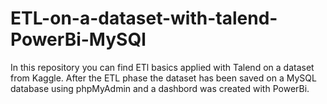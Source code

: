 # ETL-on-a-dataset-with-talend-PowerBi-MySQl
In this repository you can find ETl basics applied with Talend on a dataset from Kaggle. After the ETL phase the dataset has been saved on a MySQL database using phpMyAdmin and a dashbord was created with PowerBi. 
